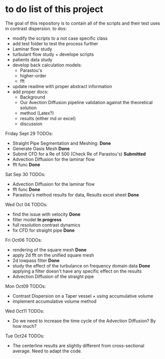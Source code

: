 # to do list of this project
The goal of this repository is to contain all of the scripts and their test uses in contrast dispersion.
to dos:
 - modify the scripts to a not case specific class
 - add test folder to test the process further
 - Laminar flow study
 - turbulant flow study + develope scripts
 - patients data study
 - develop back calculation models:
    - Parastou's
    - higher-order
    - fft
 - update readme with proper abstract information
 - add proper docs:
    - Background
    - Our Avection Diffusion pipeline validation against the theoretical solution
    - method (Latex?)
    - results (either md or excel)
    - discussion

Friday Sept 29 TODOs:
   - Straight Pipe Segmentation and Meshing: **Done**
   - Generate Oasis Mesh **Done**
   - Submit CFD for a Re of 500 (Check Re of Parastou's) **Submitted**
   - Advection Diffusion for the laminar flow 
   - fft func **Done**

Sat Sep 30 TODOs:
   - Advection Diffusion for the laminar flow
   - fft func **Done**
   - Parastou's method results for data, Results excel sheet **Done**


Wed Oct 04 TODOs:
   - find the issue with velocity **Done**
   - filter model **In progress**
   - full resolution contrast dynamics
   - fix CFD for straight pipe **Done** 

Fri Oct06 TODOs:
   - rendering of the square mesh **Done**
   - apply 2d fft on the unified square mesh
   - 2d lowpass filter **Done**
   - study the effect of the turbulance on frequency domain data **Done** applying a filter doesn't have any specific effect on the results
   - Advection Diffusion of the straight pipe

Mon Oct09 TODOs:
   - Contrast Dispersion on a Taper vessel + using accumulative volume
   - implement accumulative volume method

Wed Oct11 TODOs:
   - Do we need to increase the time cycle of the Advection Diffusion? By how much?

Tue Oct24 TODOs:
   - The centerline results are slightly different from cross-sectional average.
     Need to adapt the code.